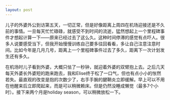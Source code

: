 ```yaml
---
layout: post
---
```


儿子的外婆外公到访第五天，一切正常，但是好像距离上周四在机场迎接还是不久前的事情。一旦每天忙忙碌碌，就感受不到时间的流逝，猛然想起上一个里程碑事件才想起计算一下——原来已经过去了这么久。这种时间停滞的感觉有点吓人。很多人说要感受当下，但我开始慢慢训练自己要多往回看看，多让自己注意注意时间。比如今年是几月几号，距离上一个里程碑事件过去了多久，距离下一次计划发生还有多久。

在机场时儿子看到外婆，大概只怯了一秒钟，就迎着外婆的双臂抱上去。之后几天每天外婆长外婆短的跑来跑去，我和Elise终于松了一口气，但也有点小小的怅然若失。最直观的改变是抱的次数少了，右手手腕的腱鞘炎立即缓解。早上可以不用在他醒来后立即爬起来，而是可以稍微赖床。但是仍然没睡成懒觉（最多7个小时）。接下来两个月是holiday season，可以稍微放松一下。